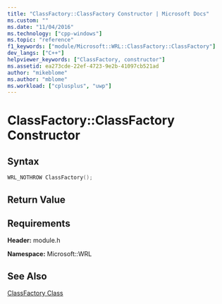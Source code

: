 ```yaml
---
title: "ClassFactory::ClassFactory Constructor | Microsoft Docs"
ms.custom: ""
ms.date: "11/04/2016"
ms.technology: ["cpp-windows"]
ms.topic: "reference"
f1_keywords: ["module/Microsoft::WRL::ClassFactory::ClassFactory"]
dev_langs: ["C++"]
helpviewer_keywords: ["ClassFactory, constructor"]
ms.assetid: ea273cde-22ef-4723-9e2b-41097cb521ad
author: "mikeblome"
ms.author: "mblome"
ms.workload: ["cplusplus", "uwp"]
---
```

# ClassFactory::ClassFactory Constructor

## Syntax

```cpp
WRL_NOTHROW ClassFactory();
```

## Return Value

## Requirements

**Header:** module.h

**Namespace:** Microsoft::WRL

## See Also

[ClassFactory Class](../windows/classfactory-class.md)